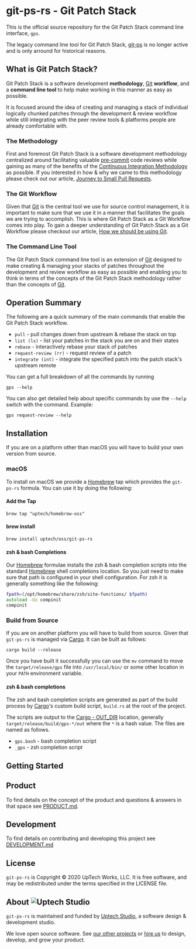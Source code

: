 # git-ps-rs - Git Patch Stack

This is the official source repository for the Git Patch Stack command line
interface, `gps`. 

The legacy command line tool for Git Patch Stack,
[git-ps](https://github.com/uptech/git-ps) is no longer active and is only
arround for historical reasons.

## What is Git Patch Stack?

Git Patch Stack is a software development **methodology**, [Git][]
**workflow**, and a **command line tool** to help make working in this manner
as easy as possible.

It is focused around the idea of creating and managing a stack of individual
logically chunked patches through the development & review workflow while still
integrating with the peer review tools & platforms people are already
comfortable with.

### The Methodology

First and foremost Git Patch Stack is a software development methodology
centralized around facilitating valuable [pre-commit][] code reviews while
gaining as many of the benefits of the [Continuous Integration Methodology][]
as possible. If you interested in how & why we came to this methodology please
check out our article, [Journey to Small Pull Requests][].

### The Git Workflow

Given that [Git][] is the central tool we use for source control management, it
is important to make sure that we use it in a manner that facilitates the goals
we are trying to accomplish. This is where Git Patch Stack as a Git Workflow
comes into play. To gain a deeper understanding of Git Patch Stack as a Git
Workflow please checkout our article, [How we should be using Git][].

### The Command Line Tool

The Git Patch Stack command line tool is an extension of [Git][] designed to
make creating & managing your stacks of patches throughout the development and
review workflow as easy as possible and enabling you to think in terms of the
concepts of the Git Patch Stack methodology rather than the concepts of
[Git][].

## Operation Summary

The following are a quick summary of the main commands that enable the Git
Patch Stack workflow.

- `pull` - pull changes down from upstream & rebase the stack on top
- `list (ls)` - list your patches in the stack you are on and their states
- `rebase` - interactively rebase your stack of patches
- `request-review (rr)` - request review of a patch
- `integrate (int)` - integrate the specified patch into the patch stack's upstream remote

You can get a full breakdown of all the commands by running

```
gps --help
```

You can also get detailed help about specific commands by use the `--help` switch with the command. Example:

```
gps request-review --help
```

## Installation 

If you are on a platform other than macOS you will have to build your own
version from source.

### macOS

To install on macOS we provide a [Homebrew][] tap which provides the
`git-ps-rs` formula. You can use it by doing the following:

#### Add the Tap

	brew tap "uptech/homebrew-oss"

#### brew install

	brew install uptech/oss/git-ps-rs

#### zsh & bash Completions

Our [Homebrew][] formulae installs the zsh & bash completion scripts into the
standard [Homebrew][] shell completions location. So you just need to make sure
that path is configured in your shell configuration. For zsh it is generally
something like the following:

```zsh
fpath=(/opt/homebrew/share/zsh/site-functions/ $fpath)
autoload -Uz compinit
compinit
```

### Build from Source

If you are on another platform you will have to build from source. Given
that `git-ps-rs` is managed via [Cargo][]. It can be built as follows:

	cargo build --release

Once you have built it successfully you can use the `mv` command to move the
`target/release/gps` file into `/usr/local/bin/` or some other location in your
`PATH` environment variable.

#### zsh & bash completions

The zsh and bash completion scripts are generated as part of the build process
by [Cargo][]'s custom build script, `build.rs` at the root of the project.

The scripts are output to the [Cargo -
OUT_DIR](https://doc.rust-lang.org/cargo/reference/environment-variables.html)
location, generally `target/release/build/gps-*/out` where the `*` is a hash
value. The files are named as follows.

- `gps.bash` - bash completion script
- `_gps` - zsh completion script

## Getting Started

## Product

To find details on the concept of the product and questions & answers in that space see [PRODUCT.md](PRODUCT.md).

## Development

To find details on contributing and developing this project see [DEVELOPMENT.md](DEVELOPMENT.md)

## License

`git-ps-rs` is Copyright © 2020 UpTech Works, LLC. It is free software, and
may be redistributed under the terms specified in the LICENSE file.

## About <img src="https://uploads-ssl.webflow.com/6222b1faf83d05669ca63972/624dc2dea4bbe5dd1d21a04c_uptechstudio-logo.svg" alt="Uptech Studio">

`git-ps-rs` is maintained and funded by [Uptech Studio][uptech], a software
design & development studio.

We love open source software. See [our other projects][community] or
[hire us][hire] to design, develop, and grow your product.

[community]: https://github.com/uptech
[hire]: https://www.uptechstudio.com/careers
[uptech]: https://uptechstudio.com
[Cargo]: https://doc.rust-lang.org/cargo/
[Homebrew]: https://brew.sh
[Git]: https://git-scm.com
[Continuous Integration Methodology]: https://en.wikipedia.org/wiki/Continuous_integration
[pre-commit]: https://www.devart.com/review-assistant/learnmore/pre-commit-vs-post-commit.html
[Journey to Small Pull Requests]: https://engineering.uptechstudio.com/blog/journey-to-small-pull-requests/
[How we should be using Git]: https://engineering.uptechstudio.com/blog/how-we-should-be-using-git/
